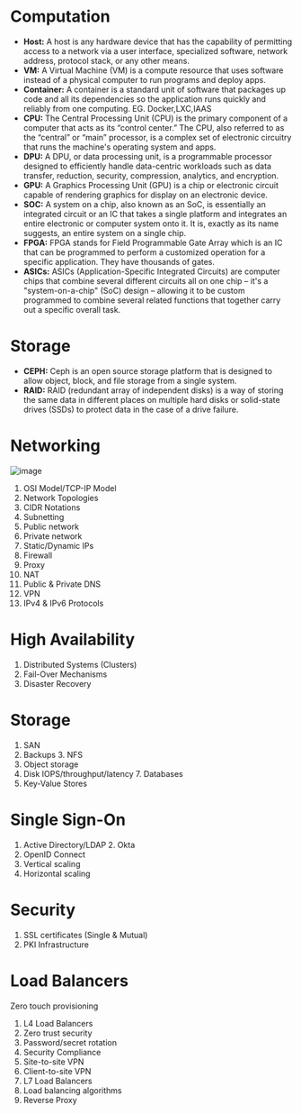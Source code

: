 # Computation 
+ **Host:**
A host is any hardware device that has the capability of permitting access to a network via a user interface, specialized software, network address, protocol stack, or any other means.
+ **VM:**
A Virtual Machine (VM) is a compute resource that uses software instead of a physical computer to run programs and deploy apps.
+ **Container:**
A container is a standard unit of software that packages up code and all its dependencies so the application runs quickly and reliably from one computing.
EG. Docker,LXC,IAAS
+ **CPU:**
The Central Processing Unit (CPU) is the primary component of a computer that acts as its “control center.” The CPU, also referred to as the “central” or “main” processor, is a complex set of electronic circuitry that runs the machine's operating system and apps.
+ **DPU:**
A DPU, or data processing unit, is a programmable processor designed to efficiently handle data-centric workloads such as data transfer, reduction, security, compression, analytics, and encryption.
+ **GPU:**
A Graphics Processing Unit (GPU) is a chip or electronic circuit capable of rendering graphics for display on an electronic device.
+ **SOC:**
A system on a chip, also known as an SoC, is essentially an integrated circuit or an IC that takes a single platform and integrates an entire electronic or computer system onto it. It is, exactly as its name suggests, an entire system on a single chip.
+ **FPGA:**
FPGA stands for Field Programmable Gate Array which is an IC that can be programmed to perform a customized operation for a specific application. They have thousands of gates.
+ **ASICs:**
ASICs (Application-Specific Integrated Circuits) are computer chips that combine several different circuits all on one chip – it's a "system-on-a-chip" (SoC) design – allowing it to be custom programmed to combine several related functions that together carry out a specific overall task.
# Storage
+ **CEPH:**
Ceph is an open source storage platform that is designed to allow object, block, and file storage from a single system.
+ **RAID:**
RAID (redundant array of independent disks) is a way of storing the same data in different places on multiple hard disks or solid-state drives (SSDs) to protect data in the case of a drive failure.
# Networking   
![image](https://github.com/Yug2810/Yug2810/assets/148308778/87969d21-6885-4686-9491-7ae939540eee)
1. OSI Model/TCP-IP Model
2. Network Topologies
3. CIDR Notations
4. Subnetting
5. Public network
6. Private network
7. Static/Dynamic IPs
8. Firewall
9. Proxy
10. NAT
11. Public & Private DNS
12. VPN
13. IPv4 & IPv6 Protocols
# High Availability
1. Distributed Systems (Clusters)
2. Fail-Over Mechanisms
3. Disaster Recovery
# Storage
1. SAN
2. Backups 3. NFS
5. Object storage
6. Disk IOPS/throughput/latency 7. Databases
8. Key-Value Stores
# Single Sign-On
1. Active Directory/LDAP 2. Okta
3. OpenID Connect
4. Vertical scaling
5. Horizontal scaling
# Security
1. SSL certificates (Single & Mutual)
2. PKI Infrastructure
# Load Balancers
Zero touch provisioning
1. L4 Load Balancers
3. Zero trust security
4. Password/secret rotation
5. Security Compliance
6. Site-to-site VPN
7. Client-to-site VPN
2. L7 Load Balancers
3. Load balancing algorithms
4. Reverse Proxy
